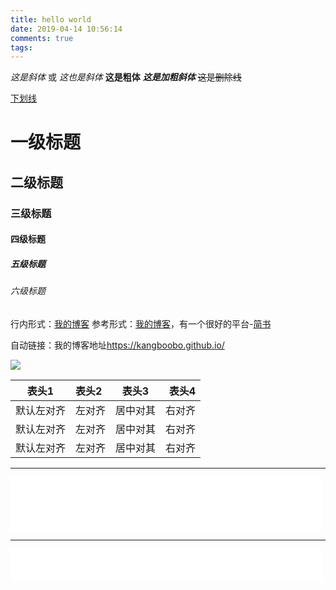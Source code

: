 ```yaml
---
title: hello world
date: 2019-04-14 10:56:14
comments: true
tags:
---
```


*这是斜体* 或 _这也是斜体_ 
**这是粗体**
***这是加粗斜体***
~~这是删除线~~

<u>下划线</u>

# 一级标题
## 二级标题
### 三级标题
#### 四级标题
##### 五级标题
###### 六级标题

行内形式：[我的博客](https://kangboobo.github.io/)
参考形式：[我的博客][1]，有一个很好的平台-[简书][2]

[1]:https://kangboobo.github.io/
[2]:http://www.jianshu.com/
自动链接：我的博客地址<https://kangboobo.github.io/>

![](/img/me.jpg)

| 表头1|表头2|表头3|表头4
|-| :- | :-: | -: |
|默认左对齐|左对齐|居中对其|右对齐|
|默认左对齐|左对齐|居中对其|右对齐|
|默认左对齐|左对齐|居中对其|右对齐|



------

<iframe frameborder="no" border="0" marginwidth="0" marginheight="0" width=500 height=86 src="//music.163.com/outchain/player?type=2&id=28285910&auto=1&height=66"></iframe>

------

<iframe frameborder="no" border="0" marginwidth="0" marginheight="0" width=500 height=52 src="//music.163.com/outchain/player?type=2&id=28285910&auto=1&height=32"></iframe>